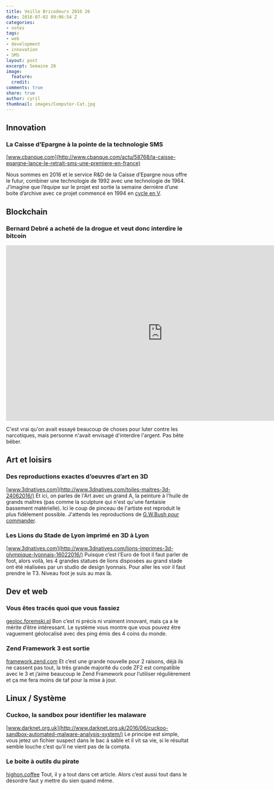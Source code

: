 ```yaml
---
title: Veille Bricodeurs 2016 26
date: 2016-07-02 09:06:54 Z
categories:
- notes
tags:
- web
- development
- innovation
- SMS
layout: post
excerpt: Semaine 26
image:
  feature: 
  credit: 
comments: true
share: true
author: cyril
thumbnail: images/Computer-Cat.jpg
---
```


## Innovation

### La Caisse d’Epargne à la pointe de la technologie SMS
[www.cbanque.com](http://www.cbanque.com/actu/58768/la-caisse-epargne-lance-le-retrait-sms-une-premiere-en-france)

Nous sommes en 2016 et le service R&D de la Caisse d’Epargne nous offre le futur, combiner une technologie de 1992 avec une technologie de 1964. J’imagine que l’équipe sur le projet est sortie la semaine dernière d’une boite d’archive avec ce projet commencé en 1994 en [cycle en V](https://fr.wikipedia.org/wiki/Cycle_en_V).

## Blockchain

### Bernard Debré a acheté de la drogue et veut donc interdire le bitcoin
<iframe width="854" height="480" src="https://www.youtube.com/embed/YDRpKq6mLIw" frameborder="0" allowfullscreen></iframe>

C'est vrai qu'on avait essayé beaucoup de choses pour luter contre les narcotiques, mais personne n'avait envisagé d'interdire l'argent. Pas bête béber.

## Art et loisirs

### Des reproductions exactes d’oeuvres d’art en 3D
[www.3dnatives.com](http://www.3dnatives.com/toiles-maitres-3d-24062016/)
Et ici, on parles de l'Art avec un grand A, la peinture à l'huile de grands maîtres (pas comme la sculpture qui n'est qu'une fantaisie bassement matérielle). Ici le coup de pinceau de l'artiste est reproduit le plus fidèlement possible. J'attends les reproductions de [G.W.Bush pour commander](http://www.slate.fr/culture/85603/peinture-portraits-chirac-sarkozy-george-w-bush).

### Les Lions du Stade de Lyon imprimé en 3D à Lyon
[www.3dnatives.com](http://www.3dnatives.com/lions-imprimes-3d-olympique-lyonnais-16022016/)
Puisque c’est l’Euro de foot il faut parler de foot, alors voilà, les 4 grandes statues de lions disposées au grand stade ont été réalisées par un studio de design lyonnais. Pour aller les voir il faut prendre le T3. Niveau foot je suis au max là.  

## Dev et web

### Vous êtes tracés quoi que vous fassiez
[geoloc.foremski.pl](http://geoloc.foremski.pl/)
Bon c’est ni précis ni vraiment innovant, mais ça a le mérite d’être intéressant. Le système vous montre que vous pouvez être vaguement géolocalisé avec des ping émis des 4 coins du monde.

### Zend Framework 3 est sortie
[framework.zend.com](https://framework.zend.com/blog/2016-06-28-zend-framework-3.html)
Et c’est une grande nouvelle pour 2 raisons, déjà ils ne cassent pas tout, la très grande majorité du code ZF2 est compatible avec le 3 et j’aime beaucoup le Zend Framework pour l’utiliser régulièrement et ça me fera moins de taf pour la mise à jour.

## Linux / Système

### Cuckoo, la sandbox pour identifier les malaware
[www.darknet.org.uk](http://www.darknet.org.uk/2016/06/cuckoo-sandbox-automated-malware-analysis-system/)
Le principe est simple, vous jetez un fichier suspect dans le bac à sable et il vit sa vie, si le résultat semble louche c’est qu’il ne vient pas de la compta.

### Le boite à outils du pirate
[highon.coffee](https://highon.coffee/blog/penetration-testing-tools-cheat-sheet/)
Tout, il y a tout dans cet article. Alors c’est aussi tout dans le désordre faut y mettre du sien quand même.
